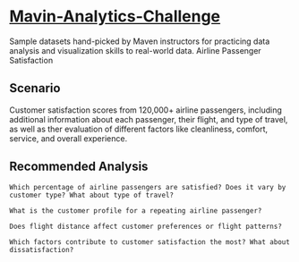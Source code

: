 # [Mavin-Analytics-Challenge](https://latsan.github.io/Mavin-Analytics-Challenge/)
Sample datasets hand-picked by Maven instructors for practicing data analysis and visualization skills to real-world data.
Airline Passenger Satisfaction

## Scenario
Customer satisfaction scores from 120,000+ airline passengers, including additional information about each passenger, their flight, and type of travel, as well as ther evaluation of different factors like cleanliness, comfort, service, and overall experience.
## Recommended Analysis

    Which percentage of airline passengers are satisfied? Does it vary by customer type? What about type of travel?

    What is the customer profile for a repeating airline passenger?

    Does flight distance affect customer preferences or flight patterns?

    Which factors contribute to customer satisfaction the most? What about dissatisfaction?

